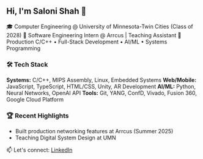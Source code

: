 ## Hi, I'm Saloni Shah 👋
   
   🎓 Computer Engineering @ University of Minnesota-Twin Cities (Class of 2028)
   💼 Software Engineering Intern @ Arrcus | Teaching Assistant
   🔧 Production C/C++ • Full-Stack Development • AI/ML • Systems Programming
   
   ### 🛠️ Tech Stack
   **Systems:** C/C++, MIPS Assembly, Linux, Embedded Systems
   **Web/Mobile:** JavaScript, TypeScript, HTML/CSS, Unity, AR Development
   **AI/ML:** Python, Neural Networks, OpenAI API
   **Tools:** Git, YANG, ConfD, Vivado, Fusion 360, Google Cloud Platform
   
   ### 🏆 Recent Highlights
   - Built production networking features at Arrcus (Summer 2025)
   - Teaching Digital System Design at UMN
   
   📫 Let's connect: [LinkedIn](https://www.linkedin.com/in/saloni-shah-74a687221/)
